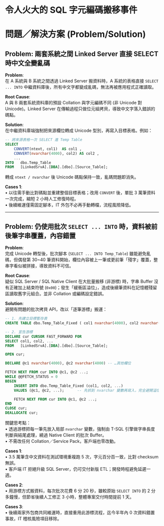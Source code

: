 # 令人火大的 SQL 字元編碼搬移事件

# 問題／解決方案 (Problem/Solution)

## Problem: 兩套系統之間 Linked Server 直接 SELECT 時中文全變亂碼  

**Problem**:  
在 A 系統與 B 系統之間透過 Linked Server 搬資料時，A 系統的表格直接 `SELECT ... INTO` 中繼資料庫後，所有中文字都變成亂碼，無法再被應用程式正確讀取。  

**Root Cause**:  
A 與 B 兩套系統資料庫的預設 Collation 與字元編碼不同 (非 Unicode 對 Unicode)。Linked Server 在傳輸過程只做位元組拷貝，導致中文字落入錯誤的碼點。  

**Solution**:  
在中繼資料庫端強制把來源欄位轉成 Unicode 型別，再寫入目標表格。例如：  
```sql
-- 將來源表格一次 SELECT 進 Temp Table
SELECT  
    CONVERT(ntext, col1)  AS col1 ,
    CONVERT(nvarchar(4000), col2) AS col2 ,
    ...
INTO   dbo.Temp_Table
FROM   [LinkedSrvA].[DBA].[dbo].[Source_Table];
```  
轉成 `ntext / nvarchar` 後 Unicode 碼點保持一致，亂碼問題即消失。

**Cases 1**:  
• 以往需手動比對碼點並重建整個目標表格；改用 `CONVERT` 後，單批 3 萬筆資料一次完成，縮短 2 小時人工修復時程。  
• 後續維運僅需固定腳本，IT 外包不必再手動轉檔，流程風險降低。


---

## Problem: 仍使用批次 `SELECT ... INTO` 時，資料被前後筆字串覆蓋，內容錯置  

**Problem**:  
完成 Unicode 轉型後，批次腳本 (`SELECT ... INTO Temp_Table`) 雖能避免亂碼，但偶發第 30~40 筆資料開始，欄位內容被上一筆或更前筆「殘字」覆蓋，整串字看似被拼接，導致資料不可信。  

**Root Cause**:  
疑似 SQL Server / SQL Native Client 在大批量搬移 (非游標) 時，字串 Buffer 沒有正確加上結束符號 (`0x00`)；發生「緩衝區溢位」，造成後續筆資料在記憶體殘留區讀取舊字元組合。並非 Collation 或編碼設定錯誤。  

**Solution**:  
避開有問題的批次拷貝 API，改以「逐筆游標」搬運：  

```sql
-- 1. 先建立目標暫存表
CREATE TABLE dbo.Temp_Table_Fixed ( col1 nvarchar(4000), col2 nvarchar(4000), ... );

-- 2. 宣告游標
DECLARE cur CURSOR FAST_FORWARD FOR
SELECT col1, col2, ...
FROM   [LinkedSrvA].[DBA].[dbo].[Source_Table];

OPEN cur;

DECLARE @c1 nvarchar(4000), @c2 nvarchar(4000) -- …其他欄位

FETCH NEXT FROM cur INTO @c1, @c2 ...;
WHILE @@FETCH_STATUS = 0
BEGIN
    INSERT INTO dbo.Temp_Table_Fixed (col1, col2, ...) 
    VALUES (@c1, @c2, ...);      -- 先抓到 nvarchar 變數再寫入，完全避開溢位

    FETCH NEXT FROM cur INTO @c1, @c2 ...;
END
CLOSE cur;
DEALLOCATE cur;
```

關鍵思考點：  
• 透過游標把每一筆先放入局部 `nvarchar` 變數，強制由 T-SQL 引擎做字串長度判斷與結尾處理，繞過 Native Client 的批次 Buffer。  
• 不需改任何 Collation／Service Pack，客戶端也零改動。  

**Cases 1**:  
• 3.5 萬筆含中文資料在測試環境重複跑 5 次，字元百分百一致，比對 checksum 無誤。  
• 客戶端 IT 拒絕升級 SQL Server，仍可交付新版 ETL；開發時程避免延遲一週。  

**Cases 2**:  
• 用游標方式搬資料，每次批次花費 6 分 20 秒，雖較原始 `SELECT INTO` 的 2 分多鐘慢，但節省後續人工修正 3 小時，整體專案交付時間提前 1 天。  

**Cases 3**:  
• 後續兩家外包商共同維運時，直接重用此游標流程，迄今半年內 0 次資料錯置事故，IT 稽核風險項目移除。